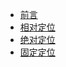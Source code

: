 - [前言](css/position/readme)
- [相对定位](css/position/relative)
- [绝对定位](css/position/absolute)
- [固定定位](css/position/fixed)
